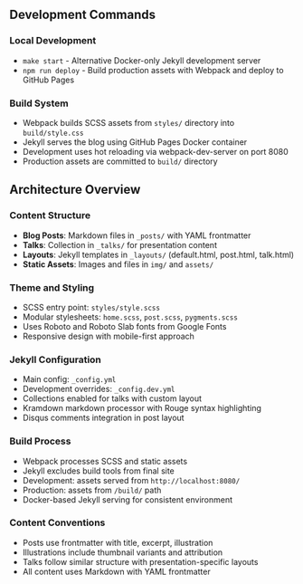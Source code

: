## Development Commands

### Local Development

- `make start` - Alternative Docker-only Jekyll development server
- `npm run deploy` - Build production assets with Webpack and deploy to GitHub Pages

### Build System
- Webpack builds SCSS assets from `styles/` directory into `build/style.css`
- Jekyll serves the blog using GitHub Pages Docker container
- Development uses hot reloading via webpack-dev-server on port 8080
- Production assets are committed to `build/` directory

## Architecture Overview

### Content Structure
- **Blog Posts**: Markdown files in `_posts/` with YAML frontmatter
- **Talks**: Collection in `_talks/` for presentation content
- **Layouts**: Jekyll templates in `_layouts/` (default.html, post.html, talk.html)
- **Static Assets**: Images and files in `img/` and `assets/`

### Theme and Styling
- SCSS entry point: `styles/style.scss`
- Modular stylesheets: `home.scss`, `post.scss`, `pygments.scss`
- Uses Roboto and Roboto Slab fonts from Google Fonts
- Responsive design with mobile-first approach

### Jekyll Configuration
- Main config: `_config.yml`
- Development overrides: `_config.dev.yml`
- Collections enabled for talks with custom layout
- Kramdown markdown processor with Rouge syntax highlighting
- Disqus comments integration in post layout

### Build Process
- Webpack processes SCSS and static assets
- Jekyll excludes build tools from final site
- Development: assets served from `http://localhost:8080/`
- Production: assets from `/build/` path
- Docker-based Jekyll serving for consistent environment

### Content Conventions
- Posts use frontmatter with title, excerpt, illustration
- Illustrations include thumbnail variants and attribution
- Talks follow similar structure with presentation-specific layouts
- All content uses Markdown with YAML frontmatter